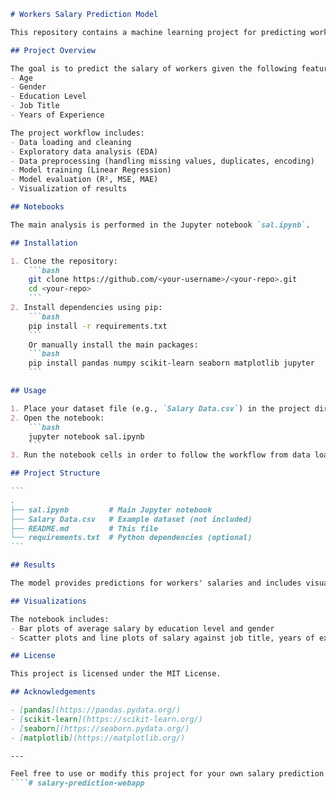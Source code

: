 ````markdown name=README.md
# Workers Salary Prediction Model

This repository contains a machine learning project for predicting workers' salaries based on various demographic and job-related features. The project uses Python, pandas, scikit-learn, and seaborn for data analysis, preprocessing, visualization, and modeling.

## Project Overview

The goal is to predict the salary of workers given the following features:
- Age
- Gender
- Education Level
- Job Title
- Years of Experience

The project workflow includes:
- Data loading and cleaning
- Exploratory data analysis (EDA)
- Data preprocessing (handling missing values, duplicates, encoding)
- Model training (Linear Regression)
- Model evaluation (R², MSE, MAE)
- Visualization of results

## Notebooks

The main analysis is performed in the Jupyter notebook `sal.ipynb`.

## Installation

1. Clone the repository:
    ```bash
    git clone https://github.com/<your-username>/<your-repo>.git
    cd <your-repo>
    ```
2. Install dependencies using pip:
    ```bash
    pip install -r requirements.txt
    ```
    Or manually install the main packages:
    ```bash
    pip install pandas numpy scikit-learn seaborn matplotlib jupyter
    ```

## Usage

1. Place your dataset file (e.g., `Salary Data.csv`) in the project directory.
2. Open the notebook:
    ```bash
    jupyter notebook sal.ipynb
    ```
3. Run the notebook cells in order to follow the workflow from data loading to model evaluation.

## Project Structure

```
.
├── sal.ipynb         # Main Jupyter notebook
├── Salary Data.csv   # Example dataset (not included)
├── README.md         # This file
└── requirements.txt  # Python dependencies (optional)
```

## Results

The model provides predictions for workers' salaries and includes visualizations showing relationships between salary and other features, such as education level and years of experience.

## Visualizations

The notebook includes:
- Bar plots of average salary by education level and gender
- Scatter plots and line plots of salary against job title, years of experience, and age

## License

This project is licensed under the MIT License.

## Acknowledgements

- [pandas](https://pandas.pydata.org/)
- [scikit-learn](https://scikit-learn.org/)
- [seaborn](https://seaborn.pydata.org/)
- [matplotlib](https://matplotlib.org/)

---

Feel free to use or modify this project for your own salary prediction tasks!
````# salary-prediction-webapp
